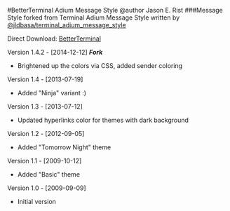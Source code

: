 #BetterTerminal Adium Message Style
@author Jason E. Rist
###Message Style forked from Terminal Adium Message Style written by [@jldbasa/terminal_adium_message_style](https://github.com/jldbasa/terminal_adium_message_style)

Direct Download: [BetterTerminal](https://github.com/knowncitizen/terminal_adium_message_style/archive/master.zip)

Version 1.4.2 - [2014-12-12] **_Fork_**
  * Brightened up the colors via CSS, added sender coloring

Version 1.4 - [2013-07-19]
  * Added "Ninja" variant :)

Version 1.3 - [2013-07-12]
  * Updated hyperlinks color for themes with dark background

Version 1.2 - [2012-09-05]
  * Added "Tomorrow Night" theme

Version 1.1 - [2009-10-12]
  * Added "Basic" theme

Version 1.0 - [2009-09-09]
  * Initial version
